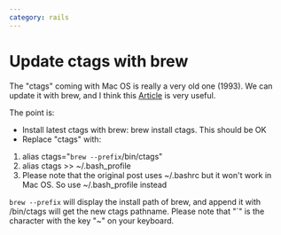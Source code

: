 ```yaml
---
category: rails
---
```

# Update ctags with brew

The "ctags" coming with Mac OS is really a very old one (1993). We can update it with brew, and I think this [Article](http://gmarik.info/blog/2010/10/08/ctags-on-OSX) is very useful.

The point is:

* Install latest ctags with brew: brew install ctags. This should be OK
* Replace "ctags" with:
1. alias ctags="`brew --prefix`/bin/ctags"
2. alias ctags >> ~/.bash_profile
3. Please note that the original post uses ~/.bashrc but it won't work in Mac OS. So use ~/.bash_profile instead

`brew --prefix` will display the install path of brew, and append it with /bin/ctags will get the new ctags pathname. Please note that "`" is the character with the key "~" on your keyboard.

